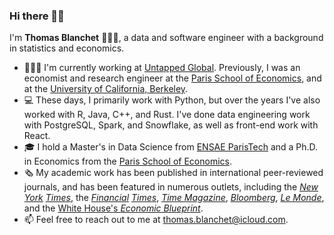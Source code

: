 ### Hi there 👋🏻

I'm **Thomas Blanchet** 🧔🏼‍♂️, a data and software engineer with a background in statistics and economics.

- 👨🏼‍💻 I'm currently working at [Untapped Global](https://untapped-global.com/). Previously, I was an economist and research engineer at the [Paris School of Economics](https://www.parisschoolofeconomics.eu/en/), and at the [University of California, Berkeley](https://www.berkeley.edu/).
- 💻 These days, I primarily work with Python, but over the years I've also worked with R, Java, C++, and Rust. I've done data engineering work with PostgreSQL, Spark, and Snowflake, as well as front-end work with React.
- 🎓 I hold a Master's in Data Science from [ENSAE ParisTech](https://www.ensae.fr/en) and a Ph.D. in Economics from the [Paris School of Economics](https://www.parisschoolofeconomics.eu/en/).
- 🗞️ My academic work has been published in international peer-reviewed journals, and has been featured in numerous outlets, including the [*New*](https://www.nytimes.com/2022/02/04/opinion/income-wealth-inequality-pandemic.html) [*York*](https://www.nytimes.com/2022/09/05/opinion/has-bidenomics-been-good-for-workers.html) [*Times*](https://www.nytimes.com/2022/02/02/opinion/inequality-wealth-pandemic.html), the [*Financial*](https://www.ft.com/content/66986afb-1ce5-4123-8ce7-676414d68b88) [*Times*](https://www.ft.com/content/4ef7b341-4ce4-4115-bd9c-1338086e426a), [*Time Magazine*](https://time.com/6143809/theres-a-new-way-to-watch-the-widening-income-gap-in-almost-real-time/), [*Bloomberg*](https://www.bloomberg.com/news/articles/2022-08-01/us-inequality-in-recession-there-s-new-tool-to-see-economy-going-off-the-rails), [*Le Monde*](https://www.lemonde.fr/economie/article/2019/04/02/inegalites-les-ecarts-de-revenus-ont-augmente-partout-en-europe_5444517_3234.html), and the [White House's *Economic Blueprint*](https://www.whitehouse.gov/wp-content/uploads/2022/09/Biden-Economic-Blueprint-Report-720PM-MASTER-DOC.pdf).
- 📫 Feel free to reach out to me at <thomas.blanchet@icloud.com>.

